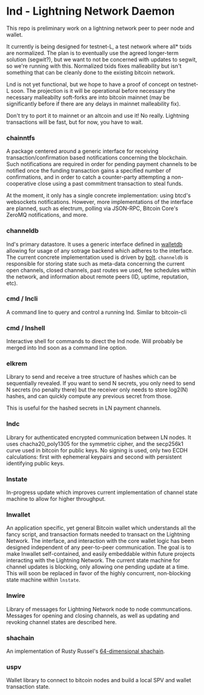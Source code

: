 # lnd - Lightning Network Daemon

This repo is preliminary work on a lightning network peer to peer node and wallet.

It currently is being designed for testnet-L, a test network where all* txids are normalized.  The plan is to eventually use the agreed longer-term solution (segwit?), but we want to not be concerned with updates to segwit, so we're running with this.  Normalized txids fixes malleability but isn't something that can be cleanly done to the existing bitcoin network.

Lnd is not yet functional, but we hope to have a proof of concept on testnet-L soon.  The projection is it will be operational before necessary the necessary malleabilty soft-forks are into bitcoin mainnet (may be significantly before if there are any delays in mainnet malleability fix).

Don't try to port it to mainnet or an altcoin and use it!  No really.  Lightning transactions will be fast, but for now, you have to wait.

### chainntfs

A package centered around a generic interface for receiving transaction/confirmation based notifications concerning the blockchain. Such notifications are required in order for pending payment channels to be notified once the funding transaction gains a specified number of confirmations, and in order to catch a counter-party attempting a non-cooperative close using a past commitment transaction to steal funds. 

At the moment, it only has a single concrete implementation: using btcd's websockets notifications. However, more implementations of the interface are planned, such as electrum, polling via JSON-RPC, Bitcoin Core's ZeroMQ notifications, and more. 

### channeldb 

lnd's primary datastore. It uses a generic interface defined in [walletdb](https://godoc.org/github.com/btcsuite/btcwallet/walletdb) allowing for usage of any sotrage backend which adheres to the interface. The current concrete implementation used is driven by [bolt](https://github.com/boltdb/bolt). `channeldb` is responsible for storing state such as meta-data concerning the current open channels, closed channels, past routes we used, fee schedules within the network, and information about remote peers (ID, uptime, reputation, etc). 

### cmd / lncli
A command line to query and control a running lnd.  Similar to bitcoin-cli

### cmd / lnshell
Interactive shell for commands to direct the lnd node.  Will probably be merged into lnd soon as a command line option.

### elkrem
Library to send and receive a tree structure of hashes which can be sequentially revealed.  If you want to send N secrets, you only need to send N secrets (no penalty there) but the receiver only needs to store log2(N) hashes, and can quickly compute any previous secret from those.

This is useful for the hashed secrets in LN payment channels.

### lndc
Library for authenticated encrypted communication between LN nodes.  It uses chacha20_poly1305 for the symmetric cipher, and the secp256k1 curve used in bitcoin for public keys.  No signing is used, only two ECDH calculations: first with ephemeral keypairs and second with persistent identifying public keys.

### lnstate
In-progress update which improves current implementation of channel state machine to allow for higher throughput.

### lnwallet

An application specific, yet general Bitcoin wallet which understands all the fancy script, and transaction formats needed to transact on the Lightning Network. The interface, and interaction with the core wallet logic has been designed independent of any peer-to-peer communication. The goal is to make lnwallet self-contained, and easily embeddable within future projects interacting with the Lightning Network. The current state machine for channel updates is blocking, only allowing one pending update at a time. This will soon be replaced in favor of the highly concurrent, non-blocking state machine within `lnstate`.

### lnwire
Library of messages for Lightning Network node to node communcations.  Messages for opening and closing channels, as well as updating and revoking channel states are described here.

### shachain
An implementation of Rusty Russel's [64-dimensional shachain](https://github.com/rustyrussell/ccan/blob/master/ccan/crypto/shachain/design.txt).

### uspv
Wallet library to connect to bitcoin nodes and build a local SPV and wallet transaction state.
